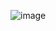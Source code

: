 ![image]([https://viewer.diagrams.net/?tags=%7B%7D&highlight=0000ff&edit=_blank&layers=1&nav=1&title=UML%E5%B0%8D%E8%B1%A1%E5%9C%96.drawio#R5Vpbb9sgFP41PGaKb4nzaOeyTdqmTdW09WkiNomRbJNh3CT99QMbfCFOm2Z1mqh9qOAABzjn%2B74ACbCmye4jhZvoKwlRDMxhuAPWDJjmeGLz%2F8KwLw22YZaGNcVhaTJqwx1%2BRNI4lNYchyhrdWSExAxv2saApCkKWMsGKSXbdrcViduzbuAaHRjuAhgfWn%2FhkEXSaowmdcMnhNeRnNo1x2VDAlVnuZMsgiHZNkzWHFhTSggrS8luimIROxWXctziSGu1MIpSdsoA%2BPfH6s%2F0y%2Fzrn59fFjmJl%2FPo10B6eYBxLjcMzFHM%2Ffk5L6xFQRmWypCB%2BQL4UzDx7oKI50J14FMv9UHc1nBUhIHtVWwjlsS8ZPC2bYQZutvAQDRtOZKq%2Fs0NqtUiytCuYZIb%2FohIghjd8y6y1bKdcohEnyVzsW2mUtqiRhYdaYMSPevKcx1gXpAxfkG8zaPx3rRiM%2FqbC1z4CaRrnALLG252VXXACI%2BPZxcmHgk2gDFei14BDxWiyhqigFDIMBFNeRoiGuMUldmR%2Fo8mOTCrLE9jmGWPz2R5o9siqltessMYrXij5xa2w%2BUGYknfCHdY%2BBqaT63kFedNYYKqScHcBr4H3CmYj4G7AN6sexUa6gV6MRcYr8zZrEimLzM4KxfgE95rFRdyscICYv6KpEzKI5fQsr6ACY4FtD%2Bh%2BAEJryLwvbPKdoctVhl2B61GHbQa9UUr62ZoZdwSrYw3o5ULOMbeGa0qylwNrexboVXG8vpQwvJQJOGaiKUB3BEr9R2F9MmFaMaj9DmsyW2Oir%2FhO6VXRZs3o5dzK%2FTilysGA%2FY5XZGrohUMQ4qyrMGsUUEoziy3%2BOhYCK55NvDGRWEmWt8H2i27jXbrVLT3dvUZd6BdCztKQ0%2Fc2XktJQU4G4GiRKBWzMCz7aMdZr9F%2BYMja%2FeynyjPdo1us72qhPxqL2cjlEVkTVIYz2urz%2BNN9w23onqvRotK7bioKc9HE5aRnAbo%2BQs443hH7PmLo9jCk%2BmnKOYkf2i%2FXnTlUg79TrD4rKxg42hnEEODQ7khOar52qA5ctxJ92FGOSp3fOCogFa1n%2FPR5nagrTzfPh7AjmsIfoTLojp8np1KBmhJGl8XiyVhjCSdqHiKGPIFS64DVO9GL%2FiEKwf8JwQGZhsCAz1zZLXKUC9Jm1xAIob%2FKRHnU926DIWrRy7FPGvywTmPxPaw7Wp84OkIi3mK4L7RbSM6ZE%2Bs2e6WnVMXpvXnhXIFr4pOJYW3oCmTK9MUQ0uY7qI%2FTVHfN7ylqBw5VRi9nSrsE08VF5IkY2y3sz8%2B81Rh2Zoj%2FXjS86nC6Hpo9BOSYkbotWmAQv61iIB2%2F9YvGj1KQNc71qtIwMh6uQgYTQloKMIRERBOviOKeRDEZb73U4pzonTYl5EO29G%2BwTv3QqI7OsBf39LR9dqjXlauTjrs65IOY9zWjte4kvBq%2FeV72b3%2BBYM1%2Fwc%3D](https://drive.google.com/file/d/1Z7sAq77-7RMqsm5YNUyxC7RAXXfwo_24/view?usp=sharing)https://drive.google.com/file/d/1Z7sAq77-7RMqsm5YNUyxC7RAXXfwo_24/view?usp=sharing)
